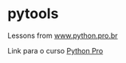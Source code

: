 # pytools
Lessons from www.python.pro.br

Link para o curso [Python Pro](http://www.python.pro.br/)

